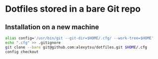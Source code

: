 # Dotfiles stored in a bare Git repo

## Installation on a new machine
```bash
alias config='/usr/bin/git --git-dir=$HOME/.cfg/ --work-tree=$HOME'
echo ".cfg" >> .gitignore
git clone --bare git@github.com:alexytsu/dotfiles.git $HOME/.cfg
config checkout
```
